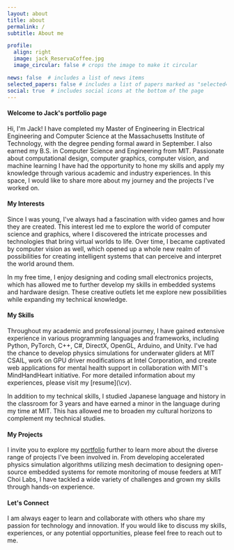```yaml
---
layout: about
title: about
permalink: /
subtitle: About me

profile:
  align: right
  image: jack_ReservaCoffee.jpg
  image_circular: false # crops the image to make it circular

news: false  # includes a list of news items
selected_papers: false # includes a list of papers marked as "selected={true}"
social: true  # includes social icons at the bottom of the page
---
```


#### Welcome to Jack's portfolio page

Hi, I'm Jack! I have completed my Master of Engineering in Electrical Engineering and Computer Science at the Massachusetts Institute of Technology, with the degree pending formal award in September. I also earned my B.S. in Computer Science and Engineering from MIT. Passionate about computational design, computer graphics, computer vision, and machine learning I have had the opportunity to hone my skills and apply my knowledge through various academic and industry experiences. In this space, I would like to share more about my journey and the projects I've worked on.

#### My Interests

Since I was young, I've always had a fascination with video games and how they are created. This interest led me to explore the world of computer science and graphics, where I discovered the intricate processes and technologies that bring virtual worlds to life. Over time, I became captivated by computer vision as well, which opened up a whole new realm of possibilities for creating intelligent systems that can perceive and interpret the world around them.

In my free time, I enjoy designing and coding small electronics projects, which has allowed me to further develop my skills in embedded systems and hardware design. These creative outlets let me explore new possibilities while expanding my technical knowledge.

#### My Skills

Throughout my academic and professional journey, I have gained extensive experience in various programming languages and frameworks, including Python, PyTorch, C++, C#, DirectX, OpenGL, Arduino, and Unity. I've had the chance to develop physics simulations for underwater gliders at MIT CSAIL, work on GPU driver modifications at Intel Corporation, and create web applications for mental health support in collaboration with MIT's MindHandHeart initiative. For more detailed information about my experiences, please visit my [resume](\cv\).

In addition to my technical skills, I studied Japanese language and history in the classroom for 3 years and have earned a minor in the language during my time at MIT. This has allowed me to broaden my cultural horizons to complement my technical studies.

#### My Projects

I invite you to explore my [portfolio](/projects/) further to learn more about the diverse range of projects I've been involved in. From developing accelerated physics simulation algorithms utilizing mesh decimation to designing open-source embedded systems for remote monitoring of mouse feeders at MIT Choi Labs, I have tackled a wide variety of challenges and grown my skills through hands-on experience.

#### Let's Connect

I am always eager to learn and collaborate with others who share my passion for technology and innovation. If you would like to discuss my skills, experiences, or any potential opportunities, please feel free to reach out to me.